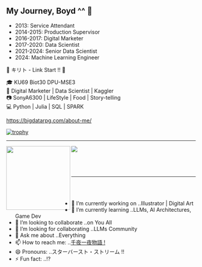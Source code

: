 ## My Journey, Boyd ^^ 👋
- 2013: Service Attendant
- 2014-2015: Production Supervisor
- 2016-2017: Digital Marketer
- 2017-2020: Data Scientist
- 2021-2024: Senior Data Scientist
- 2024: Machine Learning Engineer



💬 キリト - Link Start !! 🐍

🎓 KU69 Biot30 DPU-MSE3\
💼 Digital Marketer | Data Scientist | Kaggler\
📷 SonyA6300 | LifeStyle | Food | Story-telling\
💻 Python | Julia | SQL | SPARK

https://bigdatarpg.com/about-me/

[![trophy](https://github-profile-trophy.vercel.app/?username=BigDataRPG&theme=onedark)](https://github.com/ryo-ma/github-profile-trophy)

---

<div>
  <img height="170" align="left" src="https://github-readme-stats.vercel.app/api?username=BigDataRPG&count_private=true&include_all_commits=true&theme=cobalt" />
  <img src="https://github-readme-stats.vercel.app/api/top-langs/?username=BigDataRPG&layout=compact&theme=cobalt" />
</div>
<br>
<br>
<br>


---
<br>
<br>


- 🔭 I’m currently working on ..Illustrator | Digital Art
- 🌱 I’m currently learning ..LLMs, AI Architectures, Game Dev
- 👯 I’m looking to collaborate ..on You All 
- 🤔 I’m looking for collaborating ..LLMs Community 
- 💬 Ask me about ..Everything
- 📫 How to reach me: ..[千夜一夜物語 !](https://bigdatarpg.com/about-me/)
- 😄 Pronouns: ..スターバースト・ストリーム !!
- ⚡ Fun fact: ..!?

